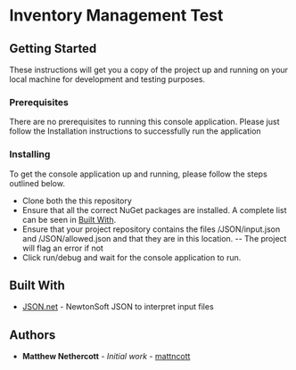 ﻿# Inventory Management Test

## Getting Started

These instructions will get you a copy of the project up and running on your local machine for development and testing purposes.

### Prerequisites

There are no prerequisites to running this console application. Please just follow the Installation instructions to successfully run the application

### Installing

To get the console application up and running, please follow the steps outlined below.

* Clone both the this repository
* Ensure that all the correct NuGet packages are installed. A complete list can be seen in [Built With](#Built-With).
* Ensure that your project repository contains the files /JSON/input.json and /JSON/allowed.json and that they are in this location. -- The project will flag an error if not
* Click run/debug and wait for the console application to run.

## Built With

* [JSON.net](https://www.newtonsoft.com/json) - NewtonSoft JSON to interpret input files

## Authors

* **Matthew Nethercott** - *Initial work* - [mattncott](https://github.com/mattncott)